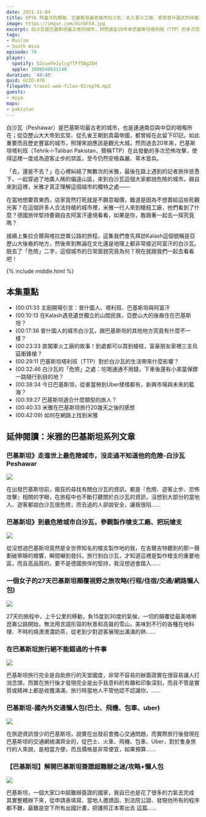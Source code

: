 ```yaml
---
date: 2021-11-04
title: EP76 阿富汗的鄰居、巴基斯坦最老城市白沙瓦：走入軍火工廠、感受普什圖式的待客之道 ft. 米雅愛旅行
image: https://imgur.com/Xorbh54.jpg
excerpt: 白沙瓦是巴基斯坦最古老的城市，然而過去20年來巴基斯坦塔利班（TTP）的多次恐怖攻擊，使得這裡一度成為遊客止步的禁區。猶豫許久的米雅，最後在旅伴慫恿下來到這裡。脱去了「危險」二字，這個城市的日常面貌究竟為何？現在就跟我們一起去看看吧！
tags:
- Muslim
- South Asia
episode: 76
player:
  spotify: 52xaxFe2ylcgfTFf5BgIEH
  apple: 1000540031140
duration: '44:45'
guid: GUID-076
filepath: travel-wok-files-02/ep76.mp3
guests:
- miya
maps:
- pakistan
---
```


白沙瓦（Peshawar）是巴基斯坦最古老的城市，也是連通南亞與中亞的咽喉所在；從亞歷山大大帝到玄奘、從孔雀王朝到貴霜帝國，都曾經在此留下印記。如此重要而且歷史豐富的城市，照理來說應該是觀光大城，然而過去20年來，巴基斯坦塔利班（Tehrik-i-Taliban Pakistan，簡稱TTP）在此發動的多次恐怖攻擊，使得這裡一度成為遊客止步的禁區，至今仍然安檢森嚴、草木皆兵。

「去，還是不去？」在心裡糾結了無數次的米雅，最後在路上遇到的記者旅伴慫恿下，一起穿過了地廣人稀的偏遠山區，來到白沙瓦這個大家都說危險的城市。親自來到這裡，米雅才真正理解這個城市的獨特之處——

在當地想要買東西，店家竟然打死就是不願意報價，難道是因為不想賣給這些死觀光客？在這個許多人合法持槍的城市裡，米雅一行人來到槍枝工廠，他們看到了什麼？德國旅伴堅持要親自去阿富汗邊境看看，如果是你，敢跟著一起去一探究竟嗎？

接續上集拉合爾與喀拉崑崙公路的旅程，這集我們會先拜訪Kalash這個號稱是亞歷山大後裔的地方，然後來到無論在文化還是地理上都非常接近阿富汗的白沙瓦。脱去了「危險」二字，這個城市的日常面貌究竟為何？現在就跟我們一起去看看吧！

{% include middle.html %}

## 本集重點

* (00:01:33 主廚開場引言：普什圖人、塔利班、巴基斯坦與阿富汗
* (00:10:13 在Kalash遇見遺世獨立的山間民族，亞歷山大的後裔住在巴基斯坦？
* (00:17:36 普什圖人的城市白沙瓦，跟巴基斯坦的其他地方究竟有什麼不一樣？
* (00:23:33 直闖軍火工廠的故事！到處都可以買到槍枝，富豪朋友家裡三支烏茲衝鋒槍？
* (00:29:11 巴基斯坦塔利班（TTP）對於白沙瓦的生活帶來什麼影響？
* (00:32:46 白沙瓦的「危險」之處：吃喝通通不用錢，下車後還有小弟當保鏢一路隨行到目的地？
* (00:38:34 今日巴基斯坦，從麥當勞到Uber樣樣都有，新興市場與未來的藍海？
* (00:39:27 巴基斯坦適合什麼類型的旅人？
* (00:40:33 米雅在巴基斯坦旅行20幾天之後的感想
* (00:42:09) 如何在網路上找到米雅

## 延伸閱讀：米雅的巴基斯坦系列文章

### 巴基斯坦》走進世上最危險城市，沒走過不知道他的危險-白沙瓦Peshawar

[![](https://i3.zi.org.tw/miyastravel/2021/06/1624782321-9086e0e890d77102655f1ab5175b2d07-1105x829.jpg)](https://miyastravel.com/blog/post/pakistan-peshawar)

在出發巴基斯坦前，瘋狂的尋找有關白沙瓦的資訊，都是『危險、遊客止步、恐怖攻擊』相關的字眼，在旅程中也不斷打聽關於白沙瓦的資訊，沒想到大部分的當地人、遊客都說白沙瓦很危險，而去過的人卻說安全，讓我很陷……

### 巴基斯坦》到最危險城市白沙瓦，參觀製作槍支工廠、把玩槍支

[![](https://i3.zi.org.tw/miyastravel/2021/06/1624734323-f539a39051664d90b9b819a706febc56-1105x829.jpg)](https://miyastravel.com/blog/post/peshawargun)

從沒想過巴基斯坦竟然是全世界知名的槍支製作地的我，在吉爾吉特聽到的那一聲劃破寧靜的槍響，瞬間嚇到發抖，旅行到白沙瓦，才知道這裡是製作槍支的重要地區，而且高品質的，要不是德國旅伴的堅持，我沒想過會踏入……

### 一個女子的27天巴基斯坦顛覆視野之旅攻略(行程/住宿/交通/網路懶人包)

[![](https://i3.zi.org.tw/miyastravel/2021/07/1626613097-1740c594c250ebf848eb93a00e15c7f6-1105x699.jpg)](https://miyastravel.com/blog/post/pakistan27days)

27天的旅程中，上千公里的移動，負15度到30度的氣候，一切的顛覆從最美喀喇崑崙公路開始，無法用言語形容的秋景和高聳的雪山，美味到不行的各種在地料理、不時的燒燙燙濃奶茶，從老到少對遊客展現出滿滿的熱……

### 在巴基斯坦旅行絕不能錯過的十件事

[![](https://i3.zi.org.tw/miyastravel/2021/06/1624092152-42a2904670d7984400872fedd5576497-1105x777.jpg)](https://miyastravel.com/blog/post/pakistan10things)

巴基斯坦旅行完全是自助旅行的天堂國度，非常不容易的辦簽證實在很容易讓人打消念頭，而實在旅行後才發現完全是出乎我意料的有趣和印象深刻，而且不管是實質或精神上都是收獲滿滿，旅行時當地人不管他認不認識你，……

### 巴基斯坦-國內外交通懶人包(巴士、飛機、包車、uber)

[![](https://i3.zi.org.tw/miyastravel/2021/06/1624732036-a5fbb480383f40b5532064c231a99d14-1105x777.jpg)](https://miyastravel.com/blog/post/pakistan_transportation)

在旅遊資訊很少的巴基斯坦，說實在出發前會擔心交通問題，而實際旅行後發現在巴基斯坦的交通網絡滿齊全的，從巴士、火車、飛機、包車、Uber，對於隻身旅行的人來說，是相當方便，而且價格是非常便宜，如果預算……

### 【巴基斯坦】解開巴基斯坦簽證超難辦之迷/攻略+懶人包

[![](https://miyastravel.com/wp-content/uploads/2021/05/1621420386-5b8aa17eac901a93a1cd3ae594cb9f0c.jpg)](https://miyastravel.com/blog/post/35653246)

巴基斯坦，一個大家口中超難辦簽證的國家，我自已也是花了很多的力氣去完成 其實整體辦下來，從申請表填寫、當地人邀請函、到法院公證、發現他所有的程序都不難，最難是空下所有出國計畫，把護照正本寄出去 這篇……